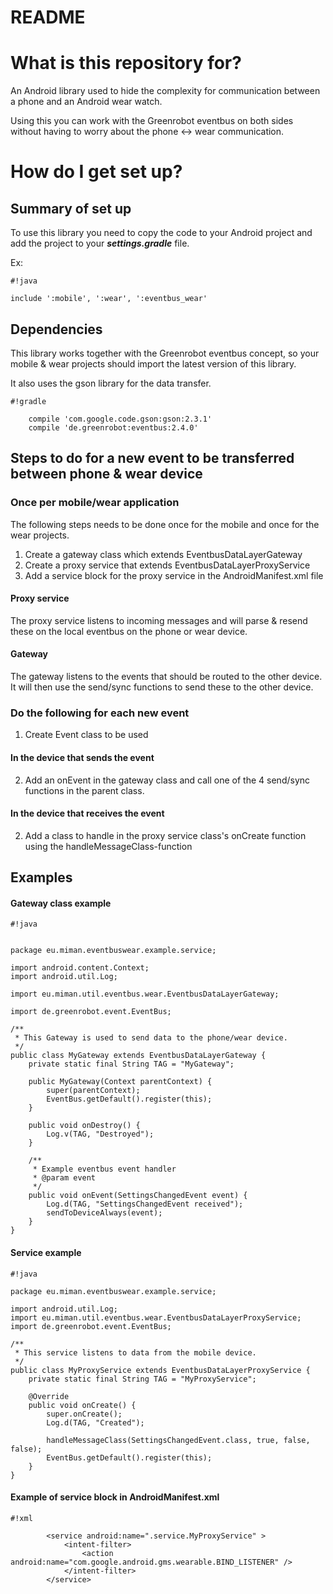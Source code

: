 # README #

# What is this repository for? #

An Android library used to hide the complexity for communication  between a phone and an Android wear watch.

Using this you can work with the Greenrobot eventbus on both sides without having to worry about the phone <-> wear communication.

# How do I get set up? #

## Summary of set up ##

To use this library you need to copy the code to your Android project and add the project to your ***settings.gradle*** file.

Ex: 
```
#!java

include ':mobile', ':wear', ':eventbus_wear'
```



## Dependencies ##

This library works together with the Greenrobot eventbus concept, so your mobile & wear projects should import the latest version of this library.

It also uses the gson library for the data transfer.

```
#!gradle

    compile 'com.google.code.gson:gson:2.3.1'
    compile 'de.greenrobot:eventbus:2.4.0'

```

## Steps to do for a new event to be transferred between phone & wear device ##

### Once per mobile/wear application ###

The following steps needs to be done once for the mobile and once for the wear projects.

1. Create a gateway class which extends EventbusDataLayerGateway
2. Create a proxy service that extends EventbusDataLayerProxyService
3. Add a service block for the proxy service in the AndroidManifest.xml file

#### Proxy service ####

The proxy service listens to incoming messages and will parse & resend these on the local eventbus on the phone or wear device.

#### Gateway ####

The gateway listens to the events that should be routed to the other device. It will then use the send/sync functions to send these to the other device.

### Do the following for each new event ###

1. Create Event class to be used

#### In the device that sends the event ####
2. Add an onEvent in the gateway class and call one of the 4 send/sync functions in the parent class.

#### In the device that receives the event ####
2. Add a class to handle in the proxy service class's onCreate function using the handleMessageClass-function

## Examples ##

#### Gateway class example ####

```
#!java


package eu.miman.eventbuswear.example.service;

import android.content.Context;
import android.util.Log;

import eu.miman.util.eventbus.wear.EventbusDataLayerGateway;

import de.greenrobot.event.EventBus;

/**
 * This Gateway is used to send data to the phone/wear device.
 */
public class MyGateway extends EventbusDataLayerGateway {
    private static final String TAG = "MyGateway";

    public MyGateway(Context parentContext) {
        super(parentContext);
        EventBus.getDefault().register(this);
    }

    public void onDestroy() {
        Log.v(TAG, "Destroyed");
    }

    /**
     * Example eventbus event handler
     * @param event
     */
    public void onEvent(SettingsChangedEvent event) {
        Log.d(TAG, "SettingsChangedEvent received");
        sendToDeviceAlways(event);
    }
}

```

#### Service example ####


```
#!java

package eu.miman.eventbuswear.example.service;

import android.util.Log;
import eu.miman.util.eventbus.wear.EventbusDataLayerProxyService;
import de.greenrobot.event.EventBus;

/**
 * This service listens to data from the mobile device.
 */
public class MyProxyService extends EventbusDataLayerProxyService {
    private static final String TAG = "MyProxyService";

    @Override
    public void onCreate() {
        super.onCreate();
        Log.d(TAG, "Created");

        handleMessageClass(SettingsChangedEvent.class, true, false, false);
        EventBus.getDefault().register(this);
    }
}

```

#### Example of service block in AndroidManifest.xml ####


```
#!xml

        <service android:name=".service.MyProxyService" >
            <intent-filter>
                <action android:name="com.google.android.gms.wearable.BIND_LISTENER" />
            </intent-filter>
        </service>

```